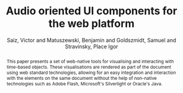 --- 
title: "Audio oriented UI components for the web platform" 
abstract: "This paper presents a set of web-native tools for visualising and interacting with time-based objects. These visualisations are rendered as part of the document using web standard technologies, allowing for an easy integration and interaction with the elements on the same document without the help of non-native technologies such as Adobe Flash, Microsoft's Silverlight or Oracle's Java." 
address: "Paris" 
author: "Saiz, Victor and Matuszewski, Benjamin and Goldszmidt, Samuel and Stravinsky, Place Igor"
webAuthor: "Victor Saiz, Benjamin Matuszewski, Samuel Goldszmidt, Place Igor Stravinsky" 
booktitle: "Proceedings of the International Web Audio Conference" 
editor: "Goldszmidt, Samuel and Schnell, Norbert and Saiz, Victor and Matuszewski, Benjamin" 
month: "Proceedings of the International Web Audio Conference"
pages: "" 
publisher: "IRCAM" 
series: "WAC '15"
track: "Paper"  
year: "2015" 
id: "2015_27" 
tags: year2015
media: https://medias.ircam.fr/xfaebad 
pdflink: /_data/papers/pdf/2015/2015_27.pdf
ISSN: 2663-5844
---